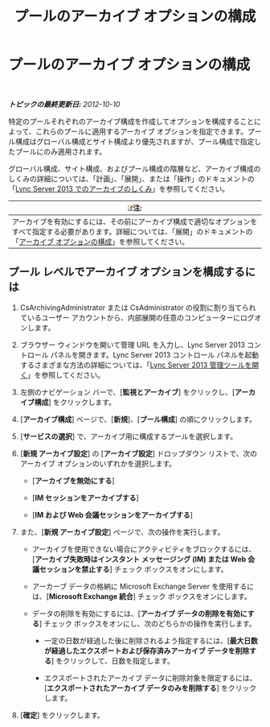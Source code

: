 ﻿---
title: プールのアーカイブ オプションの構成
TOCTitle: プールのアーカイブ オプションの構成
ms:assetid: b7cb0fd8-3d31-4858-a75c-c66a7742556e
ms:mtpsurl: https://technet.microsoft.com/ja-jp/library/JJ205200(v=OCS.15)
ms:contentKeyID: 48273377
ms.date: 05/19/2016
mtps_version: v=OCS.15
ms.translationtype: HT
---

# プールのアーカイブ オプションの構成

 

_**トピックの最終更新日:** 2012-10-10_

特定のプールそれぞれのアーカイブ構成を作成してオプションを構成することによって、これらのプールに適用するアーカイブ オプションを指定できます。プール構成はグローバル構成とサイト構成より優先されますが、プール構成で指定したプールにのみ適用されます。

グローバル構成、サイト構成、およびプール構成の階層など、アーカイブ構成のしくみの詳細については、「計画」、「展開」、または「操作」のドキュメントの「[Lync Server 2013 でのアーカイブのしくみ](lync-server-2013-how-archiving-works.md)」を参照してください。

<table>
<thead>
<tr class="header">
<th><img src="images/Gg412781.note(OCS.15).gif" title="note" alt="note" />注:</th>
</tr>
</thead>
<tbody>
<tr class="odd">
<td>アーカイブを有効にするには、その前にアーカイブ構成で適切なオプションをすべて指定する必要があります。詳細については、「展開」のドキュメントの「<a href="lync-server-2013-configuring-archiving-options.md">アーカイブ オプションの構成</a>」を参照してください。</td>
</tr>
</tbody>
</table>


## プール レベルでアーカイブ オプションを構成するには

1.  CsArchivingAdministrator または CsAdministrator の役割に割り当てられているユーザー アカウントから、内部展開の任意のコンピューターにログオンします。

2.  ブラウザー ウィンドウを開いて管理 URL を入力し、Lync Server 2013 コントロール パネルを開きます。Lync Server 2013 コントロール パネルを起動するさまざまな方法の詳細については、「[Lync Server 2013 管理ツールを開く](lync-server-2013-open-lync-server-administrative-tools.md)」を参照してください。

3.  左側のナビゲーション バーで、\[**監視とアーカイブ**\] をクリックし、\[**アーカイブ構成**\] をクリックします。

4.  \[**アーカイブ構成**\] ページで、\[**新規**\]、\[**プール構成**\] の順にクリックします。

5.  \[**サービスの選択**\] で、アーカイブ用に構成するプールを選択します。

6.  \[**新規 アーカイブ設定**\] の \[**アーカイブ設定**\] ドロップダウン リストで、次のアーカイブ オプションのいずれかを選択します。
    
      - \[**アーカイブを無効にする**\]
    
      - \[**IM セッションをアーカイブする**\]
    
      - \[**IM および Web 会議セッションをアーカイブする**\]

7.  また、\[**新規 アーカイブ設定**\] ページで、次の操作を実行します。
    
      - アーカイブを使用できない場合にアクティビティをブロックするには、\[**アーカイブ失敗時はインスタント メッセージング (IM) または Web 会議セッションを禁止する**\] チェック ボックスをオンにします。
    
      - アーカーブ データの格納に Microsoft Exchange Server を使用するには、\[**Microsoft Exchange 統合**\] チェック ボックスをオンにします。
    
      - データの削除を有効にするには、\[**アーカイブ データの削除を有効にする**\] チェック ボックスをオンにし、次のどちらかの操作を実行します。
        
          - 一定の日数が経過した後に削除されるよう指定するには、\[**最大日数が経過したエクスポートおよび保存済みアーカイブ データを削除する**\] をクリックして、日数を指定します。
        
          - エクスポートされたアーカイブ データに削除対象を限定するには、\[**エクスポートされたアーカイブ データのみを削除する**\] をクリックします。

8.  \[**確定**\] をクリックします。

